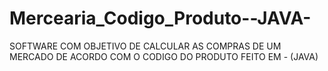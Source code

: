 # Mercearia_Codigo_Produto--JAVA-
SOFTWARE COM OBJETIVO DE CALCULAR AS COMPRAS DE UM MERCADO DE ACORDO COM O CODIGO DO PRODUTO FEITO EM - (JAVA)
